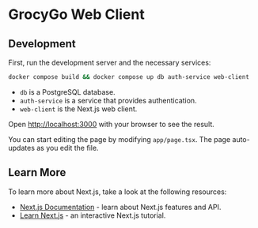 # GrocyGo Web Client

## Development

First, run the development server and the necessary services:

```bash
docker compose build && docker compose up db auth-service web-client
```

* `db` is a PostgreSQL database.
* `auth-service` is a service that provides authentication.
* `web-client` is the Next.js web client.

Open [http://localhost:3000](http://localhost:3000) with your browser to see the result.

You can start editing the page by modifying `app/page.tsx`. The page auto-updates as you edit the file.

## Learn More

To learn more about Next.js, take a look at the following resources:

- [Next.js Documentation](https://nextjs.org/docs) - learn about Next.js features and API.
- [Learn Next.js](https://nextjs.org/learn) - an interactive Next.js tutorial.

